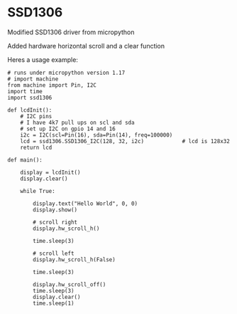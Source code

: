 # SSD1306
Modified SSD1306 driver from micropython

Added hardware horizontal scroll and a clear function

Heres a usage example:

    # runs under micropython version 1.17
    # import machine
    from machine import Pin, I2C
    import time
    import ssd1306

    def lcdInit():
        # I2C pins
        # I have 4k7 pull ups on scl and sda
        # set up I2C on gpio 14 and 16
        i2c = I2C(scl=Pin(16), sda=Pin(14), freq=100000)
        lcd = ssd1306.SSD1306_I2C(128, 32, i2c)            # lcd is 128x32
        return lcd

    def main():

        display = lcdInit()
        display.clear()

        while True:

            display.text("Hello World", 0, 0)
            display.show()
            
            # scroll right
            display.hw_scroll_h()

            time.sleep(3)

            # scroll left
            display.hw_scroll_h(False)

            time.sleep(3)

            display.hw_scroll_off()
            time.sleep(3)
            display.clear()
            time.sleep(1)
